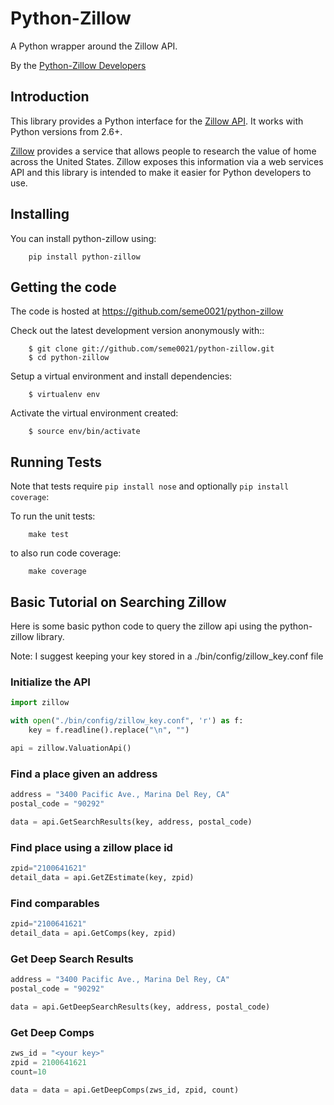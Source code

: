 Python-Zillow
=============

A Python wrapper around the Zillow API.

By the [Python-Zillow Developers](mailto:python-zillow@googlegroups.com)


Introduction
------------

This library provides a Python interface for the [Zillow API](http://www.zillow.com/howto/api/APIOverview.htm). It works with Python versions from 2.6+.

[Zillow](www.zillow.com) provides a service that allows people to research the value of home across the United States.
Zillow exposes this information via a web services API and this library is intended to make it easier for Python developers to use.


Installing
----------

You can install python-zillow using:

```shell
    pip install python-zillow
```

Getting the code
----------------

The code is hosted at https://github.com/seme0021/python-zillow

Check out the latest development version anonymously with::
```shell
    $ git clone git://github.com/seme0021/python-zillow.git
    $ cd python-zillow
```

Setup a virtual environment and install dependencies:

```shell
	$ virtualenv env
```

Activate the virtual environment created:

```shell
	$ source env/bin/activate
```

Running Tests
-------------
Note that tests require ```pip install nose``` and optionally ```pip install coverage```:

To run the unit tests:
```shell
	make test
```

to also run code coverage:

```shell
    make coverage
```


Basic Tutorial on Searching Zillow
----------------------------------

Here is some basic python code to query the zillow api using the python-zillow library.

Note: I suggest keeping your key stored in a ./bin/config/zillow_key.conf file

### Initialize the API

```python
import zillow

with open("./bin/config/zillow_key.conf", 'r') as f:
    key = f.readline().replace("\n", "")

api = zillow.ValuationApi()
```

### Find a place given an address

```python
address = "3400 Pacific Ave., Marina Del Rey, CA"
postal_code = "90292"

data = api.GetSearchResults(key, address, postal_code)
```

### Find place using a zillow place id

```python
zpid="2100641621"
detail_data = api.GetZEstimate(key, zpid)
```

### Find comparables
```python
zpid="2100641621"
detail_data = api.GetComps(key, zpid)
```

### Get Deep Search Results
```python
address = "3400 Pacific Ave., Marina Del Rey, CA"
postal_code = "90292"

data = api.GetDeepSearchResults(key, address, postal_code)
```

### Get Deep Comps
```python
zws_id = "<your key>"
zpid = 2100641621
count=10

data = data = api.GetDeepComps(zws_id, zpid, count)
```
